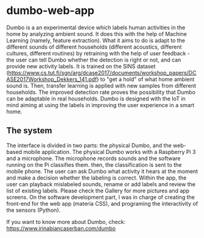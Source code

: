 # dumbo-web-app
Dumbo is a an experimental device which labels human activities in the home by analyzing ambient sound. It does this with the help of Machine Learning (namely, feature extraction). What it aims to do is adapt to the different sounds of different households (different acoustics, different cultures, different routines) by retraining with the help of user feedback - the user can tell Dumbo whether the detection is right or not, and can provide new activity labels. It is trained on the SINS dataset (https://www.cs.tut.fi/sgn/arg/dcase2017/documents/workshop_papers/DCASE2017Workshop_Dekkers_141.pdf) to "get a hold" of what home ambient sound is. Then, transfer learning is applied with new samples from different households. The improved detection rate proves the possibility that Dumbo can be adaptable in real households. Dumbo is designed with the IoT in mind aiming at using the labels in improving the user experience in a smart home. 

The system
----------
The interface is divided in two parts: the physical Dumbo, and the web-based mobile application. The physical Dumbo works with a Raspberry Pi 3 and a microphone. The microphone records sounds and the software running on the Pi classifies them. then, the classification is sent to the mobile phone. The user can ask Dumbo what activity it hears at the moment and make a decision whether the labeling is correct. Within the app, the user can playback mislabeled sounds, rename or add labels and review the list of existing labels. Please check the Gallery for more pictures and app screens. On the software development part, I was in charge of creating the front-end for the web app (materia CSS), and programing the interactivity of the sensors (Python). 

If you want to know more about Dumbo, check: https://www.irinabiancaserban.com/dumbo
